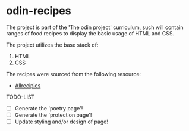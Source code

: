 # odin-recipes

The project is part of the 'The odin project' curriculum, such will contain ranges of food recipes to display the basic usage of HTML and CSS.

The project utilizes the base stack of:
1. HTML
2. CSS

The recipes were sourced from the following resource:
- [Allrecipies](https://www.allrecipes.com/)


TODO-LIST 
- [ ] Generate the 'poetry page'!
- [ ] Generate the 'protection page'!
- [ ] Update styling and/or design of page!